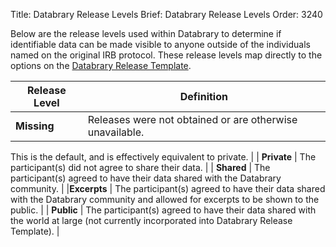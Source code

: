 Title: Databrary Release Levels
Brief: Databrary Release Levels
Order: 3240

Below are the release levels used within Databrary to determine if identifiable data can be made visible to anyone outside of the individuals named on the original IRB protocol.
These release levels map directly to the options on the [Databrary Release Template](|filename|../../../policies/release-template.mdi).

| Release Level | Definition |
|---------------|--------------------------------------------------------|
| **Missing** | Releases were not obtained or are otherwise unavailable.
This is the default, and is effectively equivalent to private.
|
| **Private** | The participant(s) did not agree to share their data.
|
| **Shared** | The participant(s) agreed to have their data shared with the Databrary community.
|
|**Excerpts** | The participant(s) agreed to have their data shared with the Databrary community and allowed for excerpts to be shown to the public.
|
| **Public** | The participant(s) agreed to have their data shared with the world at large (not currently incorporated into Databrary Release Template).
|

